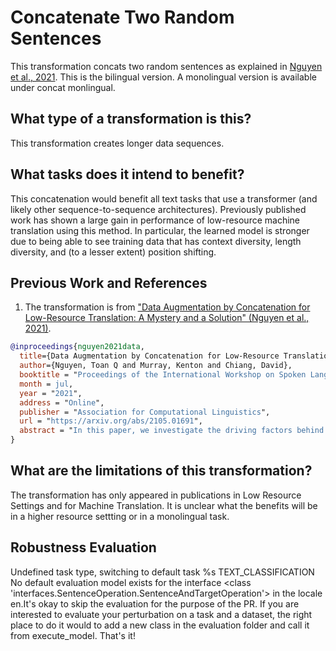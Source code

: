 # Concatenate Two Random Sentences
This transformation concats two random sentences as explained in [Nguyen et al., 2021](https://arxiv.org/abs/2105.01691). This is the bilingual version. A monolingual version is available under concat monlingual.

## What type of a transformation is this?
This transformation creates longer data sequences.

## What tasks does it intend to benefit?
This concatenation would benefit all text tasks that use a transformer (and likely other sequence-to-sequence architectures). Previously published work has shown a large gain in performance of low-resource machine translation using this method. In particular, the learned model is stronger due to being able to see training data that has context diversity, length diversity, and (to a lesser extent) position shifting.  

## Previous Work and References
1) The transformation is from ["Data Augmentation by Concatenation for Low-Resource Translation: A Mystery and a Solution" (Nguyen et al., 2021)](https://arxiv.org/abs/2105.01691). 
```bibtex
@inproceedings{nguyen2021data,
  title={Data Augmentation by Concatenation for Low-Resource Translation: A Mystery and a Solution},
  author={Nguyen, Toan Q and Murray, Kenton and Chiang, David},
  booktitle = "Proceedings of the International Workshop on Spoken Language Translation",
  month = jul,
  year = "2021",
  address = "Online",
  publisher = "Association for Computational Linguistics",
  url = "https://arxiv.org/abs/2105.01691",
  abstract = "In this paper, we investigate the driving factors behind concatenation, a simple but effective data augmentation method for low-resource neural machine translation. Our experiments suggest that discourse context is unlikely the cause for the improvement of about +1 BLEU across four language pairs. Instead, we demonstrate that the improvement comes from three other factors unrelated to discourse: context diversity, length diversity, and (to a lesser extent) position shifting.",
}
```

## What are the limitations of this transformation?
The transformation has only appeared in publications in Low Resource Settings and for Machine Translation. It is unclear what the benefits will be in a higher resource settting or in a monolingual task.

## Robustness Evaluation 
Undefined task type, switching to default task %s TEXT_CLASSIFICATION
No default evaluation model exists for the interface <class 'interfaces.SentenceOperation.SentenceAndTargetOperation'> in the locale en.It's okay to skip the evaluation for the purpose of the PR. If you are interested to evaluate your perturbation on a task and a dataset, the right place to do it would to add a new class in the evaluation folder and call it from execute_model. That's it!

